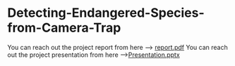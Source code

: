# Detecting-Endangered-Species-from-Camera-Trap
You can reach out the project report from here --> [report.pdf](https://github.com/user-attachments/files/18437728/report.pdf)
You can reach out the project presentation from here -->[Presentation.pptx](https://github.com/user-attachments/files/18437767/Presentation.pptx)
